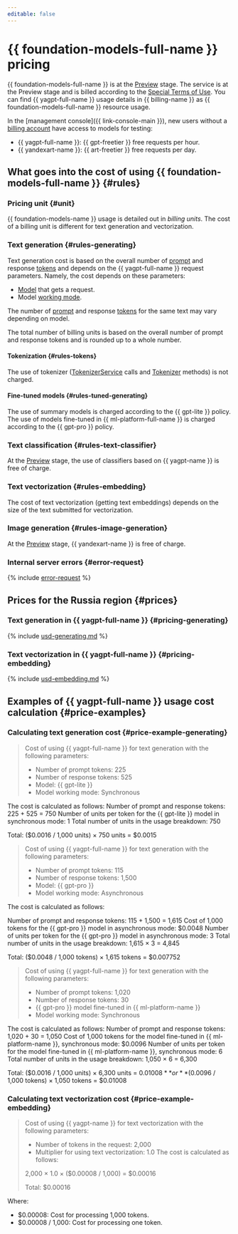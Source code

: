 ```yaml
---
editable: false
---
```


# {{ foundation-models-full-name }} pricing



{{ foundation-models-full-name }} is at the [Preview](../overview/concepts/launch-stages.md) stage. The service is at the Preview stage and is billed according to the [Special Terms of Use](https://yandex.ru/legal/cloud_specialterms/?lang=en#index__section_fk5_d4c_cgb). You can find {{ yagpt-full-name }} usage details in {{ billing-name }} as {{ foundation-models-full-name }} resource usage.

In the [management console]({{ link-console-main }}), new users without a [billing account](../billing/concepts/billing-account.md) have access to models for testing:
* {{ yagpt-full-name }}: {{ gpt-freetier }} free requests per hour.
* {{ yandexart-name }}: {{ art-freetier }} free requests per day.

## What goes into the cost of using {{ foundation-models-full-name }} {#rules}

### Pricing unit {#unit}

{{ foundation-models-name }} usage is detailed out in _billing units_. The cost of a billing unit is different for text generation and vectorization.

### Text generation {#rules-generating}

Text generation cost is based on the overall number of [prompt](concepts/index.md#working-mode) and response [tokens](concepts/yandexgpt/tokens.md) and depends on the {{ yagpt-full-name }} request parameters. Namely, the cost depends on these parameters:

* [Model](concepts/yandexgpt/models.md) that gets a request.
* Model [working mode](concepts/index.md#working-mode).

The number of [prompt](concepts/index.md) and response [tokens](concepts/yandexgpt/tokens.md) for the same text may vary depending on model.

The total number of billing units is based on the overall number of prompt and response tokens and is rounded up to a whole number.

#### Tokenization {#rules-tokens}

The use of tokenizer ([TokenizerService](./text-generation/api-ref/grpc/TokenizerService.md) calls and [Tokenizer](./text-generation/api-ref/Tokenizer/index.md) methods) is not charged.

#### Fine-tuned models {#rules-tuned-generating}

The use of summary models is charged according to the {{ gpt-lite }} policy. The use of models fine-tuned in {{ ml-platform-full-name }} is charged according to the {{ gpt-pro }} policy.

### Text classification {#rules-text-classifier}

At the [Preview](../overview/concepts/launch-stages.md) stage, the use of classifiers based on {{ yagpt-name }} is free of charge.

### Text vectorization {#rules-embedding}

The cost of text vectorization (getting text embeddings) depends on the size of the text submitted for vectorization.

### Image generation {#rules-image-generation}

At the [Preview](../overview/concepts/launch-stages.md) stage, {{ yandexart-name }} is free of charge.

### Internal server errors {#error-request}

{% include [error-request](../_includes/speechkit/error-request.md) %}

## Prices for the Russia region {#prices}


### Text generation in {{ yagpt-full-name }} {#pricing-generating}



{% include [usd-generating.md](../_pricing/yandexgpt/usd-generating_new.md) %}


### Text vectorization in {{ yagpt-full-name }} {#pricing-embedding}



{% include [usd-embedding.md](../_pricing/yandexgpt/usd-embedding.md) %}


## Examples of {{ yagpt-full-name }} usage cost calculation {#price-examples}

### Calculating text generation cost {#price-example-generating}

> Cost of using {{ yagpt-full-name }} for text generation with the following parameters:
> * Number of prompt tokens: 225
> * Number of response tokens: 525
> * Model: {{ gpt-lite }}
> * Model working mode: Synchronous

The cost is calculated as follows:
Number of prompt and response tokens: 225 + 525 = 750
Number of units per token for the {{ gpt-lite }} model in synchronous mode: 1
Total number of units in the usage breakdown: 750


Total: ($0.0016 / 1,000 units) × 750 units = $0.0015

> Cost of using {{ yagpt-full-name }} for text generation with the following parameters:
> * Number of prompt tokens: 115
> * Number of response tokens: 1,500
> * Model: {{ gpt-pro }}
> * Model working mode: Asynchronous


The cost is calculated as follows:

Number of prompt and response tokens: 115 + 1,500 = 1,615
Cost of 1,000 tokens for the {{ gpt-pro }} model in asynchronous mode: $0.0048
Number of units per token for the {{ gpt-pro }} model in asynchronous mode: 3
Total number of units in the usage breakdown: 1,615 × 3 = 4,845

Total: ($0.0048 / 1,000 tokens) × 1,615 tokens = $0.007752


> Cost of using {{ yagpt-full-name }} for text generation with the following parameters:
> * Number of prompt tokens: 1,020
> * Number of response tokens: 30
> * {{ gpt-pro }} model fine-tuned in {{ ml-platform-name }}
> * Model working mode: Synchronous


The cost is calculated as follows:
Number of prompt and response tokens: 1,020 + 30 = 1,050
Cost of 1,000 tokens for the model fine-tuned in {{ ml-platform-name }}, synchronous mode: $0.0096
Number of units per token for the model fine-tuned in {{ ml-platform-name }}, synchronous mode: 6
Total number of units in the usage breakdown: 1,050 × 6 = 6,300

Total: ($0.0016 / 1,000 units) × 6,300 units = $0.01008 **or** ($0.0096 / 1,000 tokens) × 1,050 tokens = $0.01008


### Calculating text vectorization cost {#price-example-embedding}

> Cost of using {{ yagpt-name }} for text vectorization with the following parameters:
> * Number of tokens in the request: 2,000
> * Multiplier for using text vectorization: 1.0
> The cost is calculated as follows:
>
> 2,000 × 1.0 × ($0.00008 / 1,000) = $0.00016
>
> Total: $0.00016

Where:
* $0.00008: Cost for processing 1,000 tokens.
* $0.00008 / 1,000: Cost for processing one token.



